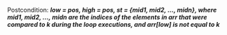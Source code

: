Postcondition: ***low = pos, high = pos, st = {mid1, mid2, ..., midn}, where mid1, mid2, ..., midn are the indices of the elements in arr that were compared to k during the loop executions, and arr[low] is not equal to k***